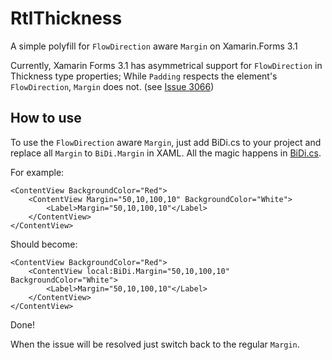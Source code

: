 # RtlThickness
A simple polyfill for `FlowDirection` aware `Margin` on Xamarin.Forms 3.1

Currently, Xamarin Forms 3.1 has asymmetrical support for `FlowDirection` in Thickness type properties; While `Padding` respects the element's `FlowDirection`, `Margin` does not.
(see [Issue 3066](https://github.com/xamarin/Xamarin.Forms/issues/3066))



## How to use
To use the `FlowDirection` aware `Margin`, just add BiDi.cs to your project and replace all `Margin` to `BiDi.Margin` in XAML.
All the magic happens in [BiDi.cs](https://github.com/danielkatz/RtlThickness/blob/master/RtlThickness/RtlThickness/BiDi.cs).

For example:
```
<ContentView BackgroundColor="Red">
    <ContentView Margin="50,10,100,10" BackgroundColor="White">
        <Label>Margin="50,10,100,10"</Label>
    </ContentView>
</ContentView>
```

Should become:
```
<ContentView BackgroundColor="Red">
    <ContentView local:BiDi.Margin="50,10,100,10" BackgroundColor="White">
        <Label>Margin="50,10,100,10"</Label>
    </ContentView>
</ContentView>
```
Done!

When the issue will be resolved just switch back to the regular `Margin`.
